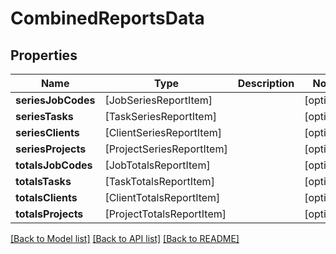 # CombinedReportsData

## Properties
Name | Type | Description | Notes
------------ | ------------- | ------------- | -------------
**seriesJobCodes** | [JobSeriesReportItem] |  | [optional] 
**seriesTasks** | [TaskSeriesReportItem] |  | [optional] 
**seriesClients** | [ClientSeriesReportItem] |  | [optional] 
**seriesProjects** | [ProjectSeriesReportItem] |  | [optional] 
**totalsJobCodes** | [JobTotalsReportItem] |  | [optional] 
**totalsTasks** | [TaskTotalsReportItem] |  | [optional] 
**totalsClients** | [ClientTotalsReportItem] |  | [optional] 
**totalsProjects** | [ProjectTotalsReportItem] |  | [optional] 

[[Back to Model list]](../README.md#documentation-for-models) [[Back to API list]](../README.md#documentation-for-api-endpoints) [[Back to README]](../README.md)


